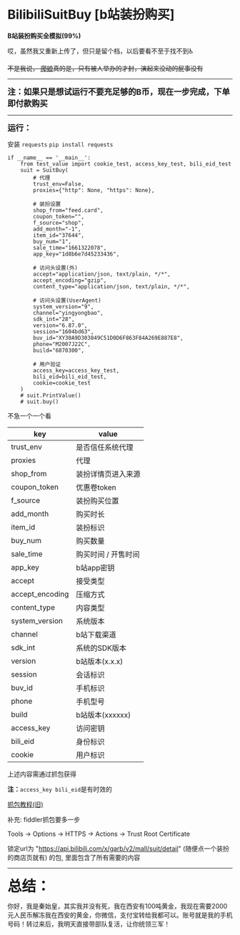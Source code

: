 # BilibiliSuitBuy [b站装扮购买]

**B站装扮购买全模拟(99%)**

哎，虽然我又重新上传了，但只是留个档，以后要看不至于找不到♿

~~不是我说， [爬娘](https://space.bilibili.com/647193094)真的是，只有被人举办的才封，演起来没动的屁事没有~~

------------------------------------------------

<font size=4>**注：如果只是想试运行不要充足够的B币，现在一步完成，下单即付款购买**</font>

------------------------------------------------

<font size=4>**运行：**</font>

安装 ```requests``` ``` pip install requests ```

```
if __name__ == '__main__':
    from test_value import cookie_test, access_key_test, bili_eid_test
    suit = SuitBuy(
        # 代理
        trust_env=False,
        proxies={"http": None, "https": None},

        # 装扮设置
        shop_from="feed.card",
        coupon_token="",
        f_source="shop",
        add_month="-1",
        item_id="37644",
        buy_num="1",
        sale_time="1661322078",
        app_key="1d8b6e7d45233436",

        # 访问头设置(外)
        accept="application/json, text/plain, */*",
        accept_encoding="gzip",
        content_type="application/json, text/plain, */*",

        # 访问头设置(UserAgent)
        system_version="9",
        channel="yingyongbao",
        sdk_int="28",
        version="6.87.0",
        session="1604bd63",
        buv_id="XY30A9D303849C51D0D6F863F84A269E887E8",
        phone="M2007J22C",
        build="6870300",

        # 用户验证
        access_key=access_key_test,
        bili_eid=bili_eid_test,
        cookie=cookie_test
    )
    # suit.PrintValue()
    # suit.buy()
```

不急一个一个看

| key             | value        |
|-----------------|--------------|
| trust_env       | 是否信任系统代理     |
| proxies         | 代理           |
| shop_from       | 装扮详情页进入来源    |
| coupon_token    | 优惠卷token     |
| f_source        | 装扮购买位置       |
| add_month       | 购买时长         |
| item_id         | 装扮标识         |
| buy_num         | 购买数量         |
| sale_time       | 购买时间 / 开售时间  |
| app_key         | b站app密钥      |
| accept          | 接受类型         |
| accept_encoding | 压缩方式         |
| content_type    | 内容类型         |
| system_version  | 系统版本         |
| channel         | b站下载渠道       |
| sdk_int         | 系统的SDK版本     |
| version         | b站版本(x.x.x)  |
| session         | 会话标识         |
| buv_id          | 手机标识         |
| phone           | 手机型号         |
| build           | b站版本(xxxxxx) |
| access_key      | 访问密钥         |
| bili_eid        | 身份标识         |
| cookie          | 用户标识         |

上述内容需通过抓包获得

**注：**```access_key bili_eid```是有时效的

[抓包教程(旧)](https://pan.baidu.com/s/1epzhwbTpBNwNUMT0E-u_TQ?pwd=uvij)

补充: fiddler抓包要多一步

Tools -> Options -> HTTPS -> Actions -> Trust Root Certificate

锁定url为 "https://api.bilibili.com/x/garb/v2/mall/suit/detail" (随便点一个装扮的商店页就有) 的包, 里面包含了所有需要的内容

------------------------------------------------

<font size=6>**总结：** </font>

你好，我是秦始皇，其实我并没有死，我在西安有100吨黄金，我现在需要2000元人民币解冻我在西安的黄金，你微信，支付宝转给我都可以。账号就是我的手机号码！转过来后，我明天直接带部队复活，让你统领三军！
